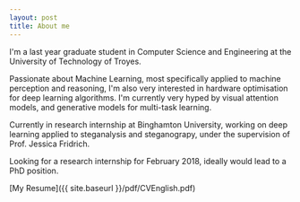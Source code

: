 ```yaml
---
layout: post
title: About me
---
```


I'm a last year graduate student in Computer Science and Engineering at the University of Technology of Troyes.

Passionate about Machine Learning, most specifically applied to machine perception and reasoning, I'm also very interested in hardware optimisation for deep learning algorithms. I'm currently very hyped by visual attention models, and generative models for multi-task learning.

Currently in research internship at Binghamton University, working on deep learning applied to steganalysis and steganograpy, under the supervision of Prof. Jessica Fridrich.

Looking for a research internship for February 2018, ideally would lead to a PhD position.

[My Resume]({{ site.baseurl }}/pdf/CVEnglish.pdf)
